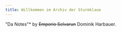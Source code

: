 ```yaml
---
title: Willkommen im Archiv der Sturmklaue
---
```

  
"Da Notes"*
by ~~Emporio Selvarun~~ Dominik Harbauer. 
